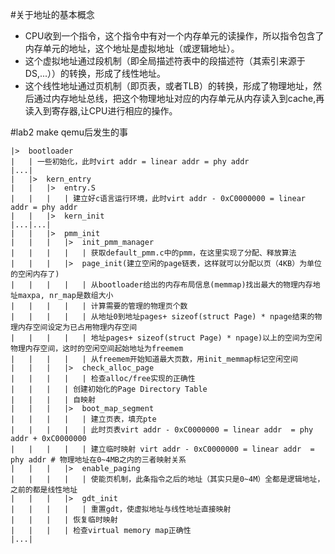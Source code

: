#关于地址的基本概念
- CPU收到一个指令，这个指令中有对一个内存单元的读操作，所以指令包含了内存单元的地址，这个地址是虚拟地址（或逻辑地址）。
- 这个虚拟地址通过段机制（即全局描述符表中的段描述符（其索引来源于DS,...））的转换，形成了线性地址。
- 这个线性地址通过页机制（即页表，或者TLB）的转换，形成了物理地址，然后通过内存地址总线，把这个物理地址对应的内存单元从内存读入到cache,再读入到寄存器,让CPU进行相应的操作。

#lab2 make qemu后发生的事
```
|>  bootloader
|   | 一些初始化，此时virt addr = linear addr = phy addr
|...|
|   |>  kern_entry
|   |   |>  entry.S
|   |   |   | 建立好c语言运行环境，此时virt addr - 0xC0000000 = linear addr = phy addr
|   |   |>  kern_init
|...|...|
|   |   |>  pmm_init
|   |   |   |>  init_pmm_manager
|   |   |   |   | 获取default_pmm.c中的pmm，在这里实现了分配、释放算法
|   |   |   |>  page_init(建立空闲的page链表，这样就可以分配以页（4KB）为单位的空闲内存了)
|   |   |   |   | 从bootloader给出的内存布局信息(memmap)找出最大的物理内存地址maxpa, nr_map是数组大小
|   |   |   |   | 计算需要的管理的物理页个数
|   |   |   |   | 从地址0到地址pages+ sizeof(struct Page) * npage结束的物理内存空间设定为已占用物理内存空间
|   |   |   |   | 地址pages+ sizeof(struct Page) * npage)以上的空间为空闲物理内存空间，这时的空闲空间起始地址为freemem
|   |   |   |   | 从freemem开始知道最大页数，用init_memmap标记空闲空间
|   |   |   |>  check_alloc_page
|   |   |   |   | 检查alloc/free实现的正确性
|   |   |   | 创建初始化的Page Directory Table
|   |   |   | 自映射
|   |   |   |>  boot_map_segment
|   |   |   |   | 建立页表，填充pte
|   |   |   |   | 此时页表virt addr - 0xC0000000 = linear addr  = phy addr + 0xC0000000
|   |   |   |   | 建立临时映射 virt addr - 0xC0000000 = linear addr  = phy addr # 物理地址在0~4MB之内的三者映射关系
|   |   |   |>  enable_paging
|   |   |   |   | 使能页机制，此条指令之后的地址（其实只是0~4M）全都是逻辑地址，之前的都是线性地址
|   |   |   |>  gdt_init
|   |   |   |   | 重置gdt，使虚拟地址与线性地址直接映射
|   |   |   | 恢复临时映射
|   |   |   | 检查virtual memory map正确性
|...|
```